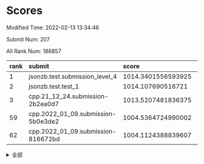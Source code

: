 # Scores

Modified Time: 2022-02-13 13:34:46

Submit Num: 207

All Rank Num: 186857

| rank |               submit               |       score        |       sigma        | pk_num |
| :--- | :--------------------------------- | :----------------- | :----------------- | :----- |
| 1    | jsonzb.test.submission_level_4     | 1014.3401556593925 | 0.8109402131033671 | 3608   |
| 2    | jsonzb.test.test_1                 | 1014.107690516721  | 0.832863221959429  | 3611   |
| 3    | cpp.21_12_24.submission-2b2ea0d7   | 1013.5207481836375 | 0.8076096786896056 | 3608   |
| 59   | cpp.2022_01_09.submission-5b0e3de2 | 1004.5364724990002 | 0.7384803363794834 | 3610   |
| 62   | cpp.2022_01_09.submission-816672bd | 1004.1124388839607 | 0.7035213662943027 | 3611   |


<details>
<summary>全部</summary>

| rank |                 submit                 |       score        |       sigma        | pk_num |
| :--- | :------------------------------------- | :----------------- | :----------------- | :----- |
| 1    | jsonzb.test.submission_level_4         | 1014.3401556593925 | 0.8109402131033671 | 3608   |
| 2    | jsonzb.test.test_1                     | 1014.107690516721  | 0.832863221959429  | 3611   |
| 3    | cpp.21_12_24.submission-2b2ea0d7       | 1013.5207481836375 | 0.8076096786896056 | 3608   |
| 4    | gobigger.level_3.submission_level_3_46 | 1011.4668384985351 | 0.7764682462267797 | 3609   |
| 5    | gobigger.level_3.submission_level_3_24 | 1011.2145176842697 | 0.7700425219586606 | 3612   |
| 6    | gobigger.level_3.submission_level_3_41 | 1011.066194714892  | 0.7681051125025409 | 3614   |
| 7    | gobigger.level_3.submission_level_3_2  | 1010.9244948185159 | 0.7857530209110468 | 3612   |
| 8    | gobigger.level_3.submission_level_3_38 | 1010.6928849670072 | 0.7722589833709738 | 3612   |
| 9    | gobigger.level_3.submission_level_3_1  | 1010.6707590613679 | 0.7521233586465537 | 3611   |
| 10   | gobigger.level_3.submission_level_3_29 | 1010.6694284459229 | 0.7691958846726139 | 3602   |
| 11   | gobigger.level_3.submission_level_3_9  | 1010.626390679666  | 0.7523952828949841 | 3607   |
| 12   | gobigger.level_3.submission_level_3_40 | 1010.6167366573733 | 0.7771652479938149 | 3613   |
| 13   | gobigger.level_3.submission_level_3_43 | 1010.611214891927  | 0.7730706142185576 | 3609   |
| 14   | gobigger.level_3.submission_level_3_7  | 1010.5977843434454 | 0.7591715788023736 | 3607   |
| 15   | gobigger.level_3.submission_level_3_42 | 1010.5562769492911 | 0.75800021233528   | 3610   |
| 16   | gobigger.level_3.submission_level_3_39 | 1010.4015772244248 | 0.7502685407780602 | 3612   |
| 17   | gobigger.level_3.submission_level_3_33 | 1010.374450255996  | 0.7600873290731747 | 3616   |
| 18   | gobigger.level_3.submission_level_3_49 | 1010.2562786330476 | 0.7650107597959002 | 3612   |
| 19   | gobigger.level_3.submission_level_3_13 | 1010.1418153663185 | 0.7421985714448982 | 3616   |
| 20   | gobigger.level_3.submission_level_3_36 | 1010.1206123739397 | 0.7548335917607095 | 3605   |
| 21   | gobigger.level_3.submission_level_3_31 | 1010.1156502043823 | 0.750191566821513  | 3610   |
| 22   | gobigger.level_3.submission_level_3_6  | 1010.0705302677482 | 0.7452070952438443 | 3609   |
| 23   | gobigger.level_3.submission_level_3_15 | 1010.0530151149162 | 0.7772789895385936 | 3611   |
| 24   | gobigger.level_3.submission_level_3_28 | 1010.0085662360864 | 0.7771852175458746 | 3614   |
| 25   | gobigger.level_3.submission_level_3_25 | 1009.934023823252  | 0.7575348531338943 | 3606   |
| 26   | gobigger.level_3.submission_level_3_35 | 1009.8734348865621 | 0.759055184606097  | 3613   |
| 27   | gobigger.level_3.submission_level_3_14 | 1009.840812256769  | 0.7491483083653386 | 3611   |
| 28   | gobigger.level_3.submission_level_3_26 | 1009.8228840229341 | 0.7573748189514615 | 3609   |
| 29   | gobigger.level_3.submission_level_3_4  | 1009.7431683801715 | 0.7768527259538744 | 3610   |
| 30   | gobigger.level_3.submission_level_3_16 | 1009.72830500177   | 0.7607830554392955 | 3610   |
| 31   | gobigger.level_3.submission_level_3_5  | 1009.6973332134385 | 0.771838589354922  | 3614   |
| 32   | gobigger.level_3.submission_level_3_3  | 1009.6890026891333 | 0.7548698262115556 | 3610   |
| 33   | gobigger.level_3.submission_level_3_34 | 1009.5386599821537 | 0.7392857524477213 | 3612   |
| 34   | gobigger.level_3.submission_level_3_0  | 1009.5203335271221 | 0.7496246925960198 | 3608   |
| 35   | gobigger.level_3.submission_level_3_11 | 1009.4913146490234 | 0.7888495106289031 | 3616   |
| 36   | gobigger.level_3.submission_level_3_44 | 1009.4759473178254 | 0.7411885773699697 | 3611   |
| 37   | gobigger.level_3.submission_level_3_27 | 1009.4390839334252 | 0.7299273497328186 | 3611   |
| 38   | gobigger.level_3.submission_level_3_17 | 1009.2267393805784 | 0.7451701744879694 | 3613   |
| 39   | gobigger.level_3.submission_level_3_20 | 1009.2200410174399 | 0.7713537561532061 | 3608   |
| 40   | gobigger.level_3.submission_level_3_23 | 1009.2149621699422 | 0.7658108673758889 | 3614   |
| 41   | gobigger.level_3.submission_level_3_12 | 1009.1973918692876 | 0.7556434934252553 | 3609   |
| 42   | gobigger.level_3.submission_level_3_18 | 1009.1575225720362 | 0.7376976852856824 | 3609   |
| 43   | gobigger.level_3.submission_level_3_8  | 1009.130806596873  | 0.7489935890428482 | 3611   |
| 44   | gobigger.level_3.submission_level_3_19 | 1009.0918923889529 | 0.7572629611682344 | 3616   |
| 45   | gobigger.level_3.submission_level_3_45 | 1009.0754967459818 | 0.7541194145577198 | 3612   |
| 46   | gobigger.level_3.submission_level_3_47 | 1008.9351822947871 | 0.7478066057806754 | 3613   |
| 47   | gobigger.level_3.submission_level_3_37 | 1008.8315203805399 | 0.7528320109199427 | 3612   |
| 48   | gobigger.level_3.submission_level_3_10 | 1008.6682010682525 | 0.752686218728484  | 3608   |
| 49   | gobigger.level_3.submission_level_3_32 | 1008.6500284501433 | 0.7451691388821412 | 3609   |
| 50   | gobigger.level_3.submission_level_3_30 | 1008.540549856414  | 0.7521520742321293 | 3610   |
| 51   | gobigger.level_3.submission_level_3_21 | 1008.5262041054149 | 0.7481642402508522 | 3608   |
| 52   | gobigger.level_3.submission_level_3_22 | 1008.2511672438925 | 0.7375775601074552 | 3608   |
| 53   | gobigger.level_3.submission_level_3_48 | 1007.5927330030944 | 0.7449063570557501 | 3614   |
| 54   | gobigger.level_1.submission_level_1_32 | 1004.8703870825037 | 0.7217163827219303 | 3610   |
| 55   | gobigger.level_1.submission_level_1_41 | 1004.8328898093326 | 0.7240277181668492 | 3613   |
| 56   | gobigger.level_1.submission_level_1_6  | 1004.7109993721954 | 0.7160939376672648 | 3609   |
| 57   | gobigger.level_1.submission_level_1_27 | 1004.7028370093254 | 0.719000262200125  | 3605   |
| 58   | gobigger.level_1.submission_level_1_1  | 1004.6687303429176 | 0.7295852499624466 | 3619   |
| 59   | cpp.2022_01_09.submission-5b0e3de2     | 1004.5364724990002 | 0.7384803363794834 | 3610   |
| 60   | gobigger.level_1.submission_level_1_37 | 1004.3570473110276 | 0.7213503287859229 | 3609   |
| 61   | gobigger.level_1.submission_level_1_47 | 1004.1240632725271 | 0.7105460370756419 | 3614   |
| 62   | cpp.2022_01_09.submission-816672bd     | 1004.1124388839607 | 0.7035213662943027 | 3611   |
| 63   | gobigger.level_1.submission_level_1_44 | 1004.0741585481483 | 0.7254694457230857 | 3617   |
| 64   | gobigger.level_1.submission_level_1_20 | 1003.8806656148151 | 0.7042379612932362 | 3610   |
| 65   | gobigger.level_1.submission_level_1_36 | 1003.8769497718183 | 0.7126412784899433 | 3610   |
| 66   | gobigger.level_1.submission_level_1_21 | 1003.8562701797165 | 0.7166134128859751 | 3611   |
| 67   | gobigger.level_1.submission_level_1_49 | 1003.8514629341772 | 0.7286695350836125 | 3615   |
| 68   | gobigger.level_1.submission_level_1_19 | 1003.8165137907166 | 0.7212462658814776 | 3611   |
| 69   | gobigger.level_1.submission_level_1_34 | 1003.6316389042305 | 0.7134281094554904 | 3617   |
| 70   | gobigger.level_1.submission_level_1_8  | 1003.626938675829  | 0.7097812434143072 | 3613   |
| 71   | gobigger.level_1.submission_level_1_24 | 1003.6217957134957 | 0.7206535808496786 | 3610   |
| 72   | gobigger.level_1.submission_level_1_10 | 1003.5773664332187 | 0.7220410206379099 | 3610   |
| 73   | gobigger.level_1.submission_level_1_5  | 1003.5463324170371 | 0.7174135124797183 | 3604   |
| 74   | gobigger.level_1.submission_level_1_3  | 1003.5180484088798 | 0.7104469384480966 | 3605   |
| 75   | gobigger.level_1.submission_level_1_33 | 1003.4880562061148 | 0.7225823458897187 | 3610   |
| 76   | gobigger.level_1.submission_level_1_15 | 1003.4545017678004 | 0.7156549603733406 | 3613   |
| 77   | gobigger.level_1.submission_level_1_13 | 1003.4283363757663 | 0.7179239587535048 | 3610   |
| 78   | gobigger.level_1.submission_level_1_29 | 1003.4002880473814 | 0.7239310036943308 | 3610   |
| 79   | gobigger.level_1.submission_level_1_17 | 1003.362836218196  | 0.7207577628205382 | 3613   |
| 80   | gobigger.level_1.submission_level_1_4  | 1003.3041439145553 | 0.7078040059544984 | 3614   |
| 81   | gobigger.level_1.submission_level_1_40 | 1003.2863609798978 | 0.7261506230851917 | 3615   |
| 82   | gobigger.level_1.submission_level_1_22 | 1003.2392468490631 | 0.7076239599635379 | 3617   |
| 83   | gobigger.level_1.submission_level_1_43 | 1003.2264116319494 | 0.720026716109268  | 3613   |
| 84   | gobigger.level_1.submission_level_1_35 | 1003.2102314833708 | 0.71558830044823   | 3607   |
| 85   | gobigger.level_1.submission_level_1_45 | 1003.2091124575372 | 0.7151129589512891 | 3610   |
| 86   | gobigger.level_1.submission_level_1_46 | 1003.1852563889718 | 0.7034702939728812 | 3613   |
| 87   | gobigger.level_1.submission_level_1_2  | 1003.1775969291541 | 0.7076472767238104 | 3612   |
| 88   | gobigger.level_1.submission_level_1_16 | 1003.0948447260021 | 0.7209317770814688 | 3609   |
| 89   | gobigger.level_1.submission_level_1_18 | 1003.0459413616934 | 0.7126498931771795 | 3607   |
| 90   | gobigger.level_1.submission_level_1_23 | 1003.0316464510337 | 0.7146192856867393 | 3607   |
| 91   | gobigger.level_1.submission_level_1_11 | 1003.0314066237576 | 0.7213437999290943 | 3611   |
| 92   | gobigger.level_1.submission_level_1_42 | 1002.977860295898  | 0.714202660335781  | 3615   |
| 93   | gobigger.level_1.submission_level_1_38 | 1002.8326908505957 | 0.7224732095408094 | 3613   |
| 94   | gobigger.level_1.submission_level_1_39 | 1002.8133624835175 | 0.7207762366546764 | 3610   |
| 95   | gobigger.level_1.submission_level_1_14 | 1002.7438573320355 | 0.7113375538671994 | 3609   |
| 96   | gobigger.level_1.submission_level_1_0  | 1002.7041335163113 | 0.7162314420997813 | 3611   |
| 97   | gobigger.level_1.submission_level_1_26 | 1002.528901301557  | 0.7216488771687903 | 3607   |
| 98   | gobigger.level_1.submission_level_1_7  | 1002.4924208912946 | 0.7122878888115198 | 3606   |
| 99   | gobigger.level_1.submission_level_1_28 | 1002.3214644788734 | 0.7181433895696214 | 3611   |
| 100  | gobigger.level_1.submission_level_1_25 | 1002.3041718825491 | 0.7021715805897323 | 3610   |
| 101  | gobigger.level_1.submission_level_1_12 | 1002.0807078107418 | 0.7207394414796761 | 3611   |
| 102  | gobigger.level_1.submission_level_1_9  | 1001.8419194281033 | 0.706767607344852  | 3608   |
| 103  | gobigger.level_1.submission_level_1_31 | 1001.816396825038  | 0.6999659372349458 | 3611   |
| 104  | gobigger.level_1.submission_level_1_48 | 1001.8025855131553 | 0.710948488611315  | 3616   |
| 105  | gobigger.level_1.submission_level_1_30 | 1001.4931105415527 | 0.7214501356458675 | 3616   |
| 106  | gobigger.random.submission_random_18   | 997.2165092566333  | 0.7051543282945354 | 3610   |
| 107  | gobigger.random.submission_random_6    | 997.0971919616201  | 0.7016079203690221 | 3609   |
| 108  | gobigger.random.submission_random_12   | 996.8770126900152  | 0.70250771949074   | 3613   |
| 109  | gobigger.random.submission_random_48   | 996.8239743329844  | 0.6980728800685306 | 3610   |
| 110  | gobigger.random.submission_random_36   | 996.686905520313   | 0.7054770033549065 | 3612   |
| 111  | gobigger.random.submission_random_19   | 996.5391132464404  | 0.6996959377977827 | 3608   |
| 112  | gobigger.random.submission_random_15   | 996.5122568141811  | 0.7125008992437566 | 3612   |
| 113  | gobigger.random.submission_random_34   | 996.4974175732042  | 0.7214430002168601 | 3611   |
| 114  | gobigger.random.submission_random_20   | 996.4467054480682  | 0.7132597060695596 | 3610   |
| 115  | gobigger.random.submission_random_13   | 996.4275434700551  | 0.7062629441621321 | 3609   |
| 116  | gobigger.random.submission_random_30   | 996.3823832479119  | 0.7033727039809972 | 3609   |
| 117  | gobigger.random.submission_random_42   | 996.2949618226645  | 0.7146773589510376 | 3614   |
| 118  | gobigger.random.submission_random_8    | 996.2688340432105  | 0.7011882956135969 | 3610   |
| 119  | gobigger.random.submission_random_9    | 996.2636689663748  | 0.7103494957595176 | 3612   |
| 120  | gobigger.random.submission_random_29   | 996.2240205062219  | 0.7097766094668251 | 3614   |
| 121  | gobigger.random.submission_random_41   | 996.1246890765423  | 0.7108955772076713 | 3613   |
| 122  | gobigger.random.submission_random_45   | 996.1138672791834  | 0.699558958593202  | 3610   |
| 123  | gobigger.random.submission_random_38   | 996.0730829451044  | 0.7147080870202898 | 3616   |
| 124  | gobigger.random.submission_random_4    | 996.0714217457485  | 0.70653350192793   | 3615   |
| 125  | gobigger.random.submission_random_17   | 996.0462686357503  | 0.7085329733989402 | 3612   |
| 126  | gobigger.random.submission_random_22   | 996.0340428279003  | 0.7158987359157627 | 3612   |
| 127  | gobigger.random.submission_random_39   | 996.0148709230075  | 0.7008551808535783 | 3613   |
| 128  | gobigger.random.submission_random_14   | 996.0104644030338  | 0.7102902248525073 | 3610   |
| 129  | gobigger.random.submission_random_47   | 995.9959018889167  | 0.7141388399874398 | 3608   |
| 130  | gobigger.random.submission_random_25   | 995.9915203660935  | 0.7125840631544312 | 3612   |
| 131  | gobigger.random.submission_random_21   | 995.982026085522   | 0.7280999750859094 | 3611   |
| 132  | gobigger.random.submission_random_0    | 995.9205296144861  | 0.7170917545643104 | 3614   |
| 133  | gobigger.random.submission_random_43   | 995.9170203551942  | 0.7130111936953479 | 3612   |
| 134  | gobigger.random.submission_random_5    | 995.8778584889416  | 0.7144069072837405 | 3609   |
| 135  | gobigger.random.submission_random_27   | 995.8327025166775  | 0.7265292960484764 | 3612   |
| 136  | gobigger.random.submission_random_28   | 995.8165519348408  | 0.7205861963425608 | 3609   |
| 137  | gobigger.random.submission_random_7    | 995.8139823455585  | 0.7171975210908484 | 3612   |
| 138  | gobigger.random.submission_random_33   | 995.777901459808   | 0.7182680152792477 | 3614   |
| 139  | gobigger.random.submission_random_26   | 995.7588960869629  | 0.7020965318480344 | 3609   |
| 140  | gobigger.random.submission_random_46   | 995.7383510813779  | 0.7062590823412357 | 3614   |
| 141  | gobigger.random.submission_random_1    | 995.7341406338055  | 0.7108139975337461 | 3613   |
| 142  | gobigger.random.submission_random_31   | 995.725732345437   | 0.7176752718519765 | 3612   |
| 143  | gobigger.random.submission_random_2    | 995.6360290623905  | 0.7269197679416877 | 3613   |
| 144  | gobigger.random.submission_random_16   | 995.6021116878352  | 0.7003575829730285 | 3611   |
| 145  | gobigger.random.submission_random_37   | 995.5687309210166  | 0.7116164432242701 | 3604   |
| 146  | gobigger.random.submission_random_40   | 995.4737280408419  | 0.7297060369615513 | 3611   |
| 147  | gobigger.random.submission_random_49   | 995.4390817919322  | 0.7081931391529789 | 3612   |
| 148  | gobigger.random.submission_random_23   | 995.3697191693434  | 0.7022823668468535 | 3612   |
| 149  | gobigger.random.submission_random_35   | 995.3394941736954  | 0.7136079691046511 | 3612   |
| 150  | gobigger.random.submission_random_3    | 995.3043255825785  | 0.7095267501828483 | 3612   |
| 151  | gobigger.random.submission_random_11   | 995.303107906424   | 0.7157566417035661 | 3607   |
| 152  | gobigger.random.submission_random_10   | 995.2719813738865  | 0.7181822056250301 | 3614   |
| 153  | gobigger.random.submission_random_32   | 995.2489668644008  | 0.7034235488004568 | 3610   |
| 154  | gobigger.random.submission_random_24   | 995.1745207069979  | 0.7005373187387641 | 3606   |
| 155  | gobigger.random.submission_random_44   | 994.9710571509138  | 0.7135364513899033 | 3608   |
| 156  | gobigger.level_2.submission_level_2_26 | 993.6928525566889  | 0.733473705603169  | 3612   |
| 157  | gobigger.level_2.submission_level_2_40 | 993.6586560123126  | 0.7205316676297088 | 3609   |
| 158  | gobigger.level_2.submission_level_2_24 | 993.5430403795367  | 0.7279505499552698 | 3607   |
| 159  | gobigger.level_2.submission_level_2_37 | 993.4007580944137  | 0.7361899479759731 | 3611   |
| 160  | gobigger.level_2.submission_level_2_42 | 993.3153430586951  | 0.7327786579854322 | 3614   |
| 161  | gobigger.level_2.submission_level_2_11 | 993.1311989330079  | 0.7397405790484725 | 3613   |
| 162  | gobigger.level_2.submission_level_2_0  | 993.0432380551468  | 0.7250830782427662 | 3613   |
| 163  | gobigger.level_2.submission_level_2_5  | 993.0320157635648  | 0.738758668558941  | 3605   |
| 164  | gobigger.level_2.submission_level_2_45 | 992.8540299454726  | 0.7386232139593513 | 3607   |
| 165  | gobigger.level_2.submission_level_2_46 | 992.8535642891185  | 0.7299735854997096 | 3610   |
| 166  | gobigger.level_2.submission_level_2_49 | 992.817754139255   | 0.7263563646366111 | 3609   |
| 167  | gobigger.level_2.submission_level_2_35 | 992.7694827949778  | 0.7457618783020031 | 3603   |
| 168  | gobigger.level_2.submission_level_2_21 | 992.7590377009266  | 0.7318695804471713 | 3611   |
| 169  | gobigger.level_2.submission_level_2_22 | 992.6987037920525  | 0.7405231628238206 | 3610   |
| 170  | gobigger.level_2.submission_level_2_39 | 992.6760211628196  | 0.7420031906033798 | 3611   |
| 171  | gobigger.level_2.submission_level_2_1  | 992.497286600213   | 0.7612675212227287 | 3610   |
| 172  | gobigger.level_2.submission_level_2_2  | 992.4584890348034  | 0.7637369158350693 | 3609   |
| 173  | gobigger.level_2.submission_level_2_13 | 992.4339393586694  | 0.7246170262803681 | 3610   |
| 174  | gobigger.level_2.submission_level_2_38 | 992.4244260266454  | 0.7421057623390565 | 3611   |
| 175  | gobigger.level_2.submission_level_2_44 | 992.4109945681396  | 0.7347090475491689 | 3611   |
| 176  | gobigger.level_2.submission_level_2_27 | 992.3934760572556  | 0.7294051074631452 | 3610   |
| 177  | gobigger.level_2.submission_level_2_9  | 992.3214125933288  | 0.7277985453344269 | 3610   |
| 178  | gobigger.level_2.submission_level_2_31 | 992.2344494575888  | 0.7429921285904141 | 3614   |
| 179  | gobigger.level_2.submission_level_2_17 | 992.1960799789468  | 0.731270099839282  | 3608   |
| 180  | gobigger.level_2.submission_level_2_18 | 992.1939960491536  | 0.7424303058149704 | 3610   |
| 181  | gobigger.level_2.submission_level_2_43 | 992.1884543559628  | 0.7322473971305273 | 3613   |
| 182  | gobigger.level_2.submission_level_2_25 | 992.1656109785074  | 0.7313812582541305 | 3610   |
| 183  | gobigger.level_2.submission_level_2_36 | 992.1450039312559  | 0.7280776031902336 | 3612   |
| 184  | gobigger.level_2.submission_level_2_14 | 992.0834610229109  | 0.73505816397068   | 3614   |
| 185  | gobigger.level_2.submission_level_2_10 | 992.0432582043883  | 0.7453803612324186 | 3609   |
| 186  | gobigger.level_2.submission_level_2_8  | 991.8937518851964  | 0.7480844646235315 | 3610   |
| 187  | gobigger.level_2.submission_level_2_4  | 991.8624207880897  | 0.743590856639069  | 3611   |
| 188  | gobigger.level_2.submission_level_2_34 | 991.8252395184222  | 0.7422609729158295 | 3611   |
| 189  | gobigger.level_2.submission_level_2_47 | 991.8100703138983  | 0.7255985383770316 | 3614   |
| 190  | gobigger.level_2.submission_level_2_16 | 991.7570229357895  | 0.7564732927623549 | 3612   |
| 191  | gobigger.level_2.submission_level_2_29 | 991.6652335148203  | 0.7493571224393132 | 3616   |
| 192  | gobigger.level_2.submission_level_2_23 | 991.490735336387   | 0.7360029742193454 | 3609   |
| 193  | gobigger.level_2.submission_level_2_19 | 991.4123520019809  | 0.7806719232891061 | 3606   |
| 194  | gobigger.level_2.submission_level_2_3  | 991.406172313537   | 0.7453521728318538 | 3612   |
| 195  | gobigger.level_2.submission_level_2_28 | 991.3904777416011  | 0.7401600187086801 | 3611   |
| 196  | gobigger.level_2.submission_level_2_6  | 991.3403289361548  | 0.740895863681671  | 3614   |
| 197  | gobigger.level_2.submission_level_2_41 | 991.3393404270201  | 0.742658503734884  | 3613   |
| 198  | gobigger.level_2.submission_level_2_33 | 991.3036921507687  | 0.7519426469584031 | 3606   |
| 199  | gobigger.level_2.submission_level_2_48 | 991.2585311036985  | 0.75838932238619   | 3608   |
| 200  | gobigger.level_2.submission_level_2_32 | 991.2356706911762  | 0.7530036343551939 | 3609   |
| 201  | gobigger.level_2.submission_level_2_20 | 990.9781522022862  | 0.7572026657733838 | 3611   |
| 202  | gobigger.level_2.submission_level_2_12 | 990.9105054957159  | 0.7536297826227284 | 3603   |
| 203  | gobigger.level_2.submission_level_2_30 | 990.6317943482901  | 0.7532835165738655 | 3608   |
| 204  | gobigger.level_2.submission_level_2_7  | 990.0272753603368  | 0.7787043274233569 | 3613   |
| 205  | gobigger.level_2.submission_level_2_15 | 989.9449766352124  | 0.7584826508482887 | 3611   |
| 206  | gobigger.none.submission_none_1        | 979.6301072004688  | 1.1883905122925642 | 3606   |
| 207  | gobigger.none.submission_none_0        | 976.3509330997754  | 1.4522976056239847 | 3611   |

</details>